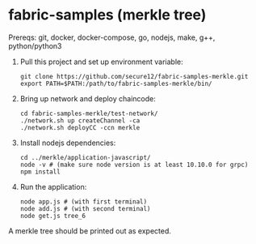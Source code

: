 # fabric-samples (merkle tree)

Prereqs: git, docker, docker-compose, go, nodejs, make, g++, python/python3

1. Pull this project and set up environment variable:
    ```
    git clone https://github.com/secure12/fabric-samples-merkle.git
    export PATH=$PATH:/path/to/fabric-samples-merkle/bin/
    ```
2. Bring up network and deploy chaincode:
    ```
    cd fabric-samples-merkle/test-network/
    ./network.sh up createChannel -ca
    ./network.sh deployCC -ccn merkle
    ```
3. Install nodejs dependencies:
    ```
    cd ../merkle/application-javascript/
    node -v # (make sure node version is at least 10.10.0 for grpc)
    npm install
    ```
4. Run the application:
    ```
    node app.js # (with first terminal)
    node add.js # (with second terminal)
    node get.js tree_6
    ```

A merkle tree should be printed out as expected.
